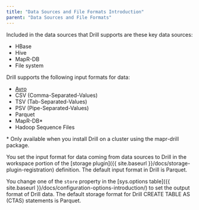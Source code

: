 ```yaml
---
title: "Data Sources and File Formats Introduction"
parent: "Data Sources and File Formats"
---
```

Included in the data sources that  Drill supports are these key data sources:

* HBase
* Hive
* MapR-DB
* File system

Drill supports the following input formats for data:

* [Avro](http://avro.apache.org/docs/current/spec.html)
* CSV (Comma-Separated-Values)
* TSV (Tab-Separated-Values)
* PSV (Pipe-Separated-Values)
* Parquet
* MapR-DB*
* Hadoop Sequence Files

\* Only available when you install Drill on a cluster using the mapr-drill package.

You set the input format for data coming from data sources to Drill in the workspace portion of the [storage plugin]({{ site.baseurl }}/docs/storage-plugin-registration) definition. The default input format in Drill is Parquet. 

You change one of the `store` property in the [sys.options table]({{ site.baseurl }}/docs/configuration-options-introduction/) to set the output format of Drill data. The default storage format for Drill CREATE TABLE AS (CTAS) statements is Parquet.